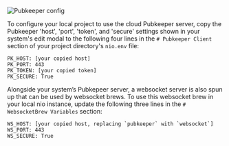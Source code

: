 ![Pubkeeper config](/img/pubkeeper-edit-modal.png)

To configure your local project to use the cloud Pubkeeper server, copy the Pubkeeper 'host', 'port', 'token', and 'secure' settings shown in your system's edit modal to the following four lines in the `# Pubkeeper Client` section of your project directory's `nio.env` file:

  ```
  PK_HOST: [your copied host]
  PK_PORT: 443
  PK_TOKEN: [your copied token]
  PK_SECURE: True
  ```

Alongside your system’s Pubkepeer server, a websocket server is also spun up that can be used by websocket brews. To use this websocket brew in your local nio instance, update the following three lines in the `# WebsocketBrew Variables` section:

  ```
  WS_HOST: [your copied host, replacing `pubkeeper` with `websocket`]
  WS_PORT: 443
  WS_SECURE: True
  ```
